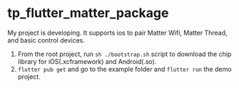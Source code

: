 # tp_flutter_matter_package

My project is developing. It supports ios to pair Matter Wifi, Matter Thread, and basic control devices.

1. From the root project, run `sh ./bootstrap.sh` script to download the chip library for iOS(.xcframework) and Android(.so).
2. `flutter pub get` and go to the example folder and `flutter run` the demo project.
